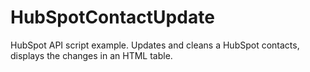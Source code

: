 # HubSpotContactUpdate
HubSpot API script example. Updates and cleans a HubSpot contacts, displays the changes in an HTML table.
